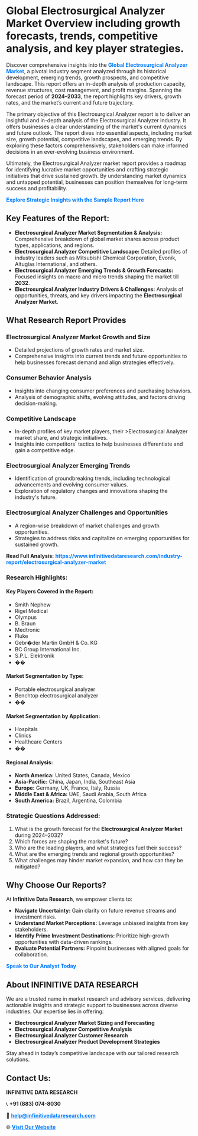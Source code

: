 <h1>Global Electrosurgical Analyzer Market Overview including growth forecasts, trends, competitive analysis, and key player strategies.</h1>
<p>
Discover comprehensive insights into the 
<a href="https://www.infinitivedataresearch.com/industry-report/electrosurgical-analyzer-market" rel="dofollow" style="color: #007BFF; text-decoration: none;"><strong>Global Electrosurgical Analyzer Market</strong></a>, a pivotal industry segment analyzed through its historical development, emerging trends, growth prospects, and competitive landscape. This report offers an in-depth analysis of production capacity, revenue structures, cost management, and profit margins. Spanning the forecast period of <strong>2024–2033</strong>, the report highlights key drivers, growth rates, and the market’s current and future trajectory.
</p>
<p>
The primary objective of this Electrosurgical Analyzer report is to deliver an insightful and in-depth analysis of the Electrosurgical Analyzer industry. It offers businesses a clear understanding of the market's current dynamics and future outlook. The report dives into essential aspects, including market size, growth potential, competitive landscapes, and emerging trends. By exploring these factors comprehensively, stakeholders can make informed decisions in an ever-evolving business environment.
</p>
<p>
Ultimately, the Electrosurgical Analyzer market report provides a roadmap for identifying lucrative market opportunities and crafting strategic initiatives that drive sustained growth. By understanding market dynamics and untapped potential, businesses can position themselves for long-term success and profitability.
</p>
<p>
<a href="https://www.infinitivedataresearch.com/request-sample/reportId=109096" style="color: #007BFF; text-decoration: none;"><strong>Explore Strategic Insights with the Sample Report Here</strong></a>
</p>

<h2>Key Features of the Report:</h2>
<ul>
<li><strong>Electrosurgical Analyzer Market Segmentation & Analysis:</strong> Comprehensive breakdown of global market shares across product types, applications, and regions.</li>
<li><strong>Electrosurgical Analyzer Competitive Landscape:</strong> Detailed profiles of industry leaders such as Mitsubishi Chemical Corporation, Evonik, Altuglas International, and others.</li>
<li><strong>Electrosurgical Analyzer Emerging Trends & Growth Forecasts:</strong> Focused insights on macro and micro trends shaping the market till <strong>2032</strong>.</li>
<li><strong>Electrosurgical Analyzer Industry Drivers & Challenges:</strong> Analysis of opportunities, threats, and key drivers impacting the <strong>Electrosurgical Analyzer Market</strong>.</li>
</ul>

<h2>What Research Report Provides</h2>
<h3>Electrosurgical Analyzer Market Growth and Size</h3>
<ul>
<li>Detailed projections of growth rates and market size.</li>
<li>Comprehensive insights into current trends and future opportunities to help businesses forecast demand and align strategies effectively.</li>
</ul>

<h3>Consumer Behavior Analysis</h3>
<ul>
<li>Insights into changing consumer preferences and purchasing behaviors.</li>
<li>Analysis of demographic shifts, evolving attitudes, and factors driving decision-making.</li>
</ul>

<h3>Competitive Landscape</h3>
<ul>
<li>In-depth profiles of key market players, their >Electrosurgical Analyzer market share, and strategic initiatives.</li>
<li>Insights into competitors' tactics to help businesses differentiate and gain a competitive edge.</li>
</ul>

<h3>Electrosurgical Analyzer Emerging Trends</h3>
<ul>
<li>Identification of groundbreaking trends, including technological advancements and evolving consumer values.</li>
<li>Exploration of regulatory changes and innovations shaping the industry's future.</li>
</ul>

<h3>Electrosurgical Analyzer Challenges and Opportunities</h3>
<ul>
<li>A region-wise breakdown of market challenges and growth opportunities.</li>
<li>Strategies to address risks and capitalize on emerging opportunities for sustained growth.</li>
</ul>
<p><strong>Read Full Analysis:</strong> <a href="https://www.infinitivedataresearch.com/industry-report/electrosurgical-analyzer-market" rel="dofollow" style="color: #007BFF; text-decoration: none;"><strong>https://www.infinitivedataresearch.com/industry-report/electrosurgical-analyzer-market</strong></a></p>
<h3>Research Highlights:</h3>
<h4>Key Players Covered in the Report:</h4>
<ul><li>Smith Nephew</li><li>Rigel Medical</li><li>Olympus</li><li>B. Braun</li><li>Medtronic</li><li>Fluke</li><li>Gebr�der Martin GmbH &amp; Co. KG</li><li>BC Group International Inc.</li><li>S.P.L. Elektronik</li><li>��</li></ul>
<h4>Market Segmentation by Type:</h4>
<ul><li>Portable electrosurgical analyzer</li><li>Benchtop electrosurgical analyzer</li><li>��</li></ul>
<h4>Market Segmentation by Application:</h4>
<ul><li>Hospitals</li><li>Clinics</li><li>Healthcare Centers</li><li>��</li></ul>

<h4>Regional Analysis:</h4>
<ul>
<li><strong>North America:</strong> United States, Canada, Mexico</li>
<li><strong>Asia-Pacific:</strong> China, Japan, India, Southeast Asia</li>
<li><strong>Europe:</strong> Germany, UK, France, Italy, Russia</li>
<li><strong>Middle East & Africa:</strong> UAE, Saudi Arabia, South Africa</li>
<li><strong>South America:</strong> Brazil, Argentina, Colombia</li>
</ul>

<h3>Strategic Questions Addressed:</h3>
<ol>
<li>What is the growth forecast for the <strong>Electrosurgical Analyzer Market</strong> during 2024–2032?</li>
<li>Which forces are shaping the market's future?</li>
<li>Who are the leading players, and what strategies fuel their success?</li>
<li>What are the emerging trends and regional growth opportunities?</li>
<li>What challenges may hinder market expansion, and how can they be mitigated?</li>
</ol>

<h2>Why Choose Our Reports?</h2>
<p>At <strong>Infinitive Data Research</strong>, we empower clients to:</p>
<ul>
<li><strong>Navigate Uncertainty:</strong> Gain clarity on future revenue streams and investment risks.</li>
<li><strong>Understand Market Perceptions:</strong> Leverage unbiased insights from key stakeholders.</li>
<li><strong>Identify Prime Investment Destinations:</strong> Prioritize high-growth opportunities with data-driven rankings.</li>
<li><strong>Evaluate Potential Partners:</strong> Pinpoint businesses with aligned goals for collaboration.</li>
</ul>
<p><a href="https://www.infinitivedataresearch.com/industry-report/electrosurgical-analyzer-market" rel="dofollow" style="color: #007BFF; text-decoration: none;"><strong>Speak to Our Analyst Today</strong></a></p>

<h2>About INFINITIVE DATA RESEARCH</h2>
<p>We are a trusted name in market research and advisory services, delivering actionable insights and strategic support to businesses across diverse industries. Our expertise lies in offering:</p>
<ul>
<li><strong>Electrosurgical Analyzer Market Sizing and Forecasting</strong></li>
<li><strong>Electrosurgical Analyzer Competitive Analysis</strong></li>
<li><strong>Electrosurgical Analyzer Customer Research</strong></li>
<li><strong>Electrosurgical Analyzer Product Development Strategies</strong></li>
</ul>
<p>Stay ahead in today’s competitive landscape with our tailored research solutions.</p>

<h2>Contact Us:</h2>
<p><strong>INFINITIVE DATA RESEARCH</strong></p>
<p>📞 <strong>+91 (883) 074-8030</strong></p>
<p>📧 <strong><a href="mailto:help@infinitivedataresearch.com" style="color: #007BFF;">help@infinitivedataresearch.com</a></strong></p>
<p>🌐 <strong><a href="https://www.infinitivedataresearch.com" rel="dofollow" style="color: #007BFF;">Visit Our Website</a></strong></p>